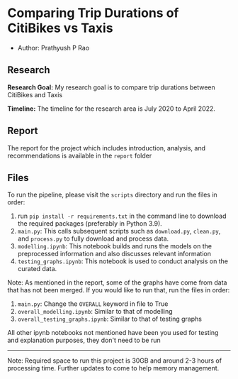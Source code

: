 # Comparing Trip Durations of CitiBikes vs Taxis
- Author: Prathyush P Rao

## Research

**Research Goal:** My research goal is to compare trip durations between CitiBikes and Taxis

**Timeline:** The timeline for the research area is July 2020 to April 2022.

## Report

The report for the project which includes introduction, analysis, and recommendations is available in the `report` folder

## Files

To run the pipeline, please visit the `scripts` directory and run the files in order:
1. run `pip install -r requirements.txt` in the command line to download the required packages (preferably in Python 3.9).
2. `main.py`: This calls subsequent scripts such as `download.py`, `clean.py`, and `process.py` to fully download and process data.
3. `modelling.ipynb`: This notebook builds and runs the models on the preprocessed information and also discusses relevant information
4. `testing_graphs.ipynb`: This notebook is used to conduct analysis on the curated data.

Note: As mentioned in the report, some of the graphs have come from data that has not been merged. If you would like to run that, run the files in order:
1. `main.py`: Change the `OVERALL` keyword in file to True
2. `overall_modelling.ipynb`: Similar to that of modelling
3. `overall_testing_graphs.ipynb`: Similar to that of testing graphs

All other ipynb notebooks not mentioned have been you used for testing and explanation purposes, they don't need to be run

---

Note: Required space to run this project is 30GB and around 2-3 hours of processing time. Further updates to come to help memory management.

